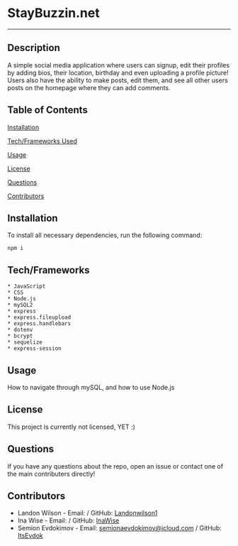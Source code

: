
# StayBuzzin.net
---


## Description

A simple social media application where users can signup, edit their profiles by adding bios, their location, birthday and even uploading a profile picture! Users also have the ability to make posts, edit them, and see all other users posts on the homepage where they can add comments.

## Table of Contents

[Installation](#installation)

[Tech/Frameworks Used](#tech/frameworks)

[Usage](#usage)

[License](#license)

[Questions](#questions)

[Contributors](#contributors)

## Installation

To install all necessary dependencies, run the following command:

    npm i

## Tech/Frameworks
    * JavaScript
    * CSS
    * Node.js
    * mySQL2
    * express
    * express.fileupload
    * express.handlebars
    * dotenv
    * bcrypt
    * sequelize
    * express-session

## Usage

How to navigate through mySQL, and how to use Node.js

## License

This project is currently not licensed, YET :)

## Questions 

If you have any questions about the repo, open an issue or contact one of the main contributers directly!

## Contributors

- Landon Wilson - Email: / GitHub: [Landonwilson1](https://github.com/Landonwilson1)
- Ina Wise - Email: / GitHub: [InaWise](https://github.com/InaWise)
- Semion Evdokimov - Email: semionaevdokimov@icloud.com / GitHub: [ItsEvdok](https://github.com/ItsEvdok)
